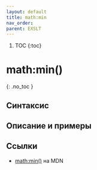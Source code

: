 ```yaml
---
layout: default
title: math​:min
nav_order:
parent: EXSLT
---
```


<!-- prettier-ignore-start -->
1. TOC
{:toc}

# math​:min()
{: .no_toc }
<!-- prettier-ignore-end -->

## Синтаксис

## Описание и примеры

## Ссылки

- [math​:min()](https://developer.mozilla.org/en-US/docs/Web/EXSLT/math/min) на MDN

